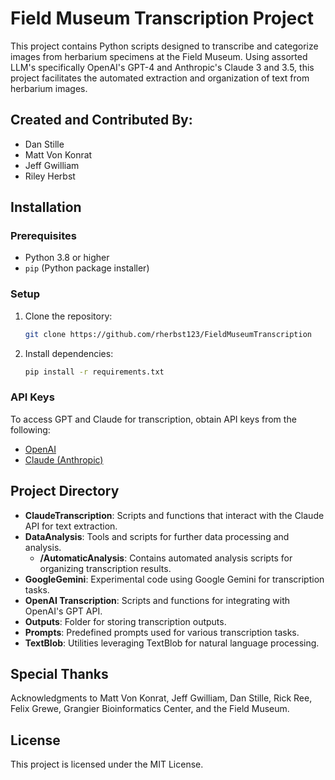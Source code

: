 
# Field Museum Transcription Project

This project contains Python scripts designed to transcribe and categorize images from herbarium specimens at the Field Museum. Using assorted LLM's specifically OpenAI's GPT-4 and Anthropic's Claude 3 and 3.5, this project facilitates the automated extraction and organization of text from herbarium images.

## Created and Contributed By:

- Dan Stille
- Matt Von Konrat
- Jeff Gwilliam
- Riley Herbst

## Installation

### Prerequisites
- Python 3.8 or higher
- `pip` (Python package installer)

### Setup
1. Clone the repository:
    ```bash
    git clone https://github.com/rherbst123/FieldMuseumTranscription
    ```
2. Install dependencies:
    ```bash
    pip install -r requirements.txt
    ```

### API Keys
To access GPT and Claude  for transcription, obtain API keys from the following:
- [OpenAI](https://platform.openai.com/docs/introduction)
- [Claude (Anthropic)](https://support.anthropic.com/en/collections/5370014-claude-api)

## Project Directory

- **ClaudeTranscription**: Scripts and functions that interact with the Claude API for text extraction.
- **DataAnalysis**: Tools and scripts for further data processing and analysis.
    - **/AutomaticAnalysis**: Contains automated analysis scripts for organizing transcription results.
- **GoogleGemini**: Experimental code using Google Gemini for transcription tasks.
- **OpenAI Transcription**: Scripts and functions for integrating with OpenAI's GPT API.
- **Outputs**: Folder for storing transcription outputs.
- **Prompts**: Predefined prompts used for various transcription tasks.
- **TextBlob**: Utilities leveraging TextBlob for natural language processing.

## Special Thanks

Acknowledgments to Matt Von Konrat, Jeff Gwilliam, Dan Stille, Rick Ree, Felix Grewe, Grangier Bioinformatics Center, and the Field Museum.

## License

This project is licensed under the MIT License.
